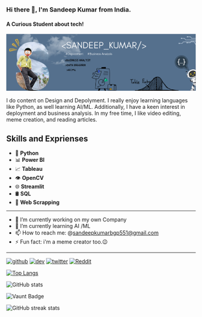 ### Hi there 👋, I'm Sandeep Kumar from India.
#### A Curious Student about tech!
![i'm a Bsuiness Development Aanalyst ](https://github.com/sandeepyadav1122/sandeepyadav1122/blob/main/my%20Banner.png)

I do content on Design and Depolyment. I really enjoy learning languages like Python, as well learning AI/ML. Additionally, I have a keen interest in deployment and business analysis. In my free time, I like video editing, meme creation, and reading articles.


Skills and Exprienses
-------------------------------------------------------------------------------------------------------------------------------------------------------------------------------------------------------------
- 🐍 **Python**
- 📊 **Power BI**
- 📈 **Tableau**
- 👁️ **OpenCV**
- 🌐 **Streamlit**
- 🛢️ **SQL**
- 🔗 **Web Scrapping**
-------------------------------------------------------------------------------------------------------------------------------------------------------------------------------------------------------------
- 🔭 I’m currently working on my own Company 
- 🌱 I’m currently learning AI /ML 
- 📫 How to reach me: @sandeepkumarbgp551@gmail.com 
- ⚡ Fun fact: i'm a meme creator too.😉 
-------------------------------------------------------------------------------------------------------------------------------------------------------------------------------------------------------------

[<img src='https://cdn.jsdelivr.net/npm/simple-icons@3.0.1/icons/github.svg' alt='github' height='40'>](https://github.com/sandeepyadav1122)  [<img src='https://cdn.jsdelivr.net/npm/simple-icons@3.0.1/icons/dev-dot-to.svg' alt='dev' height='40'>](https://dev.to/https://dev.to/sandeepyadav1122)  [<img src='https://cdn.jsdelivr.net/npm/simple-icons@3.0.1/icons/twitter.svg' alt='twitter' height='40'>](https://twitter.com/https://x.com/Sandeep54063669)  [<img src='https://cdn.jsdelivr.net/npm/simple-icons@3.0.1/icons/reddit.svg' alt='Reddit' height='40'>](https://www.reddit.com/user/serious_Ad8112)  

[![Top Langs](https://github-readme-stats.vercel.app/api/top-langs/?username=sandeepyadav1122)](https://github.com/anuraghazra/github-readme-stats)

![GitHub stats](https://github-readme-stats.vercel.app/api?username=sandeepyadav1122&show_icons=true&count_private=true)  

![Vaunt Badge](https://api.vaunt.dev/v1/github/entities/sandeepyadav1122/contributions?format=svg&private=true)  

![GitHub streak stats](https://streak-stats.demolab.com/?user=sandeepyadav1122)  

